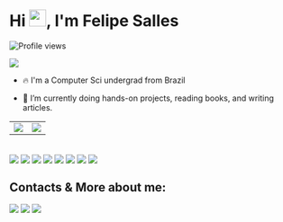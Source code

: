 <h1 align="left">Hi <img src="https://raw.githubusercontent.com/kaueMarques/kaueMarques/master/hi.gif" height="30px">, I'm Felipe Salles</h1>
<p align="left"> <img src="https://komarev.com/ghpvc/?username=felipemsalles&color=yellow" alt="Profile views" /> </p>
<p align="left"> <a href="https://blogfelipe.com" target="_blank"><img src="https://img.shields.io/website-up-down-green-red/https/blogfelipe.com.svg"></a> </p>

- 🔥 I'm a Computer Sci undergrad from Brazil 

- 🔭 I’m currently doing hands-on projects, reading books, and writing articles.

<table align="center">
  <tr>
    <td>
      <img src="http://github-readme-streak-stats.herokuapp.com?user=felipemsalles&theme=dark&mode=weekly" />
    </td>
    <td>
      <img src="https://github-readme-stats.vercel.app/api/top-langs/?username=felipemsalles&theme=dark" />
    </td>
  </tr>
</table>

<div style="display: inline_block"><br>
  <img align="center" src="https://img.shields.io/badge/Python-3776AB?style=for-the-badge&logo=python&logoColor=white">
  <img align="center" src="https://img.shields.io/badge/C-00599C?style=for-the-badge&logo=c&logoColor=white">
  <img align="center" src="https://img.shields.io/badge/Java-ED8B00?style=for-the-badge&logo=java&logoColor=white">
  <img align="center" src="https://img.shields.io/badge/HTML-239120?style=for-the-badge&logo=html5&logoColor=white">
  <img align="center" src="https://img.shields.io/badge/CSS-239120?&style=for-the-badge&logo=css3&logoColor=white">
  <img align="center" src="https://img.shields.io/badge/Rust-000000?style=for-the-badge&logo=rust&logoColor=white">
  <img align="center" src="https://img.shields.io/badge/Lua-2C2D72?style=for-the-badge&logo=lua&logoColor=white">
  <img align="center" src="https://img.shields.io/badge/Shell_Script-121011?style=for-the-badge&logo=gnu-bash&logoColor=white">
</div>

  ## Contacts & More about me:
  
<div> 

 <a href="https://felipe-salles.medium.com/" target="_blank"><img src="https://img.shields.io/badge/Medium-12100E?style=for-the-badge&logo=medium&logoColor=white"></a>
 <a href="https://twitter.com/felipesallesBR" target="_blank"><img src="https://img.shields.io/badge/Twitter-1DA1F2?style=for-the-badge&logo=twitter&logoColor=white"></a> 
 <a href="https://www.linkedin.com/in/felipemsalles/" target="_blank"><img src="https://img.shields.io/badge/LinkedIn-0077B5?style=for-the-badge&logo=linkedin&logoColor=white"></a> 

 
</div>

